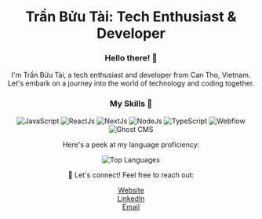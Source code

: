 <div align="center">

# Trần Bửu Tài: Tech Enthusiast & Developer

### Hello there! 👋

I'm Trần Bửu Tài, a tech enthusiast and developer from Can Tho, Vietnam. Let's embark on a journey into the world of technology and coding together.

### My Skills 🚀

![JavaScript](https://img.shields.io/badge/-JavaScript-yellow?style=for-the-badge&logo=javascript)
![ReactJs](https://img.shields.io/badge/-ReactJs-blue?style=for-the-badge&logo=react)
![NextJs](https://img.shields.io/badge/-NextJs-black?style=for-the-badge&logo=next.js)
![NodeJs](https://img.shields.io/badge/-NodeJs-green?style=for-the-badge&logo=node.js)
![TypeScript](https://img.shields.io/badge/-TypeScript-blueviolet?style=for-the-badge&logo=typescript)
![Webflow](https://img.shields.io/badge/-Webflow-brightgreen?style=for-the-badge&logo=webflow)
![Ghost CMS](https://img.shields.io/badge/-Ghost%20CMS-lightgrey?style=for-the-badge&logo=ghost)

Here's a peek at my language proficiency:

![Top Languages](https://github-readme-stats.vercel.app/api/top-langs/?username=tranbuutai&layout=compact)

🌟 Let's connect! Feel free to reach out:

[Website](https://www.tranbuutai.com)  
[LinkedIn](https://www.linkedin.com/in/tranbuutai)  
[Email](mailto:tranbuutai80@gmail.com)  

</div>
